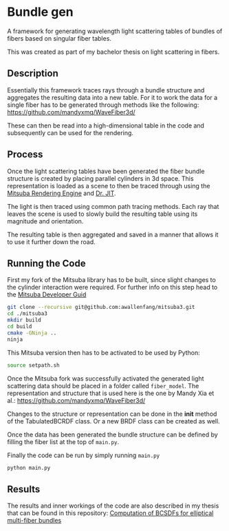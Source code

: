 # Bundle gen

A framework for generating wavelength light scattering tables of bundles of fibers based on singular fiber tables.

This was created as part of my bachelor thesis on light scattering in fibers.

## Description

Essentially this framework traces rays through a bundle structure and aggregates the resulting data into a new table.
For it to work the data for a single fiber has to be generated through methods like the following: https://github.com/mandyxmq/WaveFiber3d/

These can then be read into a high-dimensional table in the code and subsequently can be used for the rendering.

## Process

Once the light scattering tables have been generated the fiber bundle structure is created by placing parallel cylinders in 3d space.
This representation is loaded as a scene to then be traced through using the [Mitsuba Rendering Engine](https://mitsuba.readthedocs.io/en/latest/) and [Dr. JIT](https://drjit.readthedocs.io/en/latest/).

The light is then traced using common path tracing methods. Each ray that leaves the scene is used to slowly build the resulting table using its magnitude and orientation.

The resulting table is then aggregated and saved in a manner that allows it to use it further down the road.

## Running the Code

First my fork of the Mitsuba library has to be built, since slight changes to the cylinder interaction were required. For further info on this step head to the [Mitsuba Developer Guid](https://mitsuba.readthedocs.io/en/latest/src/developer_guide/compiling.html)

```bash
git clone --recursive git@github.com:awallenfang/mitsuba3.git
cd ./mitsuba3
mkdir build
cd build
cmake -GNinja ..
ninja
```

This Mitsuba version then has to be activated to be used by Python:
```bash
source setpath.sh
```

Once the Mitsuba fork was successfully activated the generated light scattering data should be placed in a folder called `fiber_model`. The representation and structure that is used here is the one by Mandy Xia et al.: https://github.com/mandyxmq/WaveFiber3d/

Changes to the structure or representation can be done in the __init__ method of the TabulatedBCRDF class. Or a new BRDF class can be created as well.

Once the data has been generated the bundle structure can be defined by filling the fiber list at the top of `main.py`.

Finally the code can be run by simply running `main.py`

```py
python main.py
```

## Results

The results and inner workings of the code are also described in my thesis that can be found in this repository: [Computation of BCSDFs for elliptical multi-fiber bundles](Computation_of_BCSDFs_for_elliptical_multi-fiber_bundles.pdf)